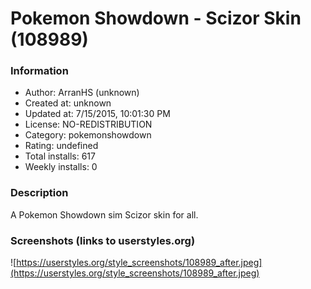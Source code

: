 # Pokemon Showdown - Scizor Skin (108989)

### Information
- Author: ArranHS (unknown)
- Created at: unknown
- Updated at: 7/15/2015, 10:01:30 PM
- License: NO-REDISTRIBUTION
- Category: pokemonshowdown
- Rating: undefined
- Total installs: 617
- Weekly installs: 0


### Description
A Pokemon Showdown sim Scizor skin for all.


### Screenshots (links to userstyles.org)
![https://userstyles.org/style_screenshots/108989_after.jpeg](https://userstyles.org/style_screenshots/108989_after.jpeg)


